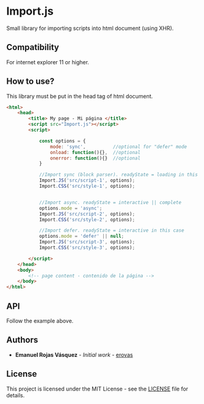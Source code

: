 # Import.js
Small library for importing scripts into html document (using XHR).

## Compatibility

For internet explorer 11 or higher.

## How to use?

This library must be put in the head tag of html document.

``` html
<html>
    <head>
        <title> My page - Mi página </title>
        <script src="Import.js"></script>
        <script>

            const options = {
                mode: 'sync',          //optional for "defer" mode
                onload: function(){},  //optional
                onerror: function(){}  //optional
            }

            //Import sync (block parser). readyState = loading in this case
            Import.JS('src/script-1', options);
            Import.CSS('src/style-1', options);


            //Import async. readyState = interactive || complete
            options.mode = 'async';
            Import.JS('src/script-2', options);
            Import.CSS('src/style-2', options);

            //Import defer. readyState = interactive in this case
            options.mode = 'defer' || null;
            Import.JS('src/script-3', options);
            Import.CSS('src/style-3', options);

        </script>
    </head>
    <body>
        <!-- page content - contenido de la página -->
    </body>
</html>
```

## API

Follow the example above.

## Authors

* **Emanuel Rojas Vásquez** - *Initial work* - [erovas](https://github.com/erovas)

## License

This project is licensed under the MIT License - see the [LICENSE](https://github.com/erovas/Import.js/blob/main/LICENSE) file for details.